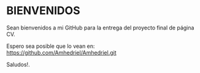 # BIENVENIDOS
Sean bienvenidos a mi GitHub para la entrega del proyecto final de página CV.

Espero sea posible que lo vean en: https://github.com/Amhedriel/Amhedriel.git

Saludos!.
